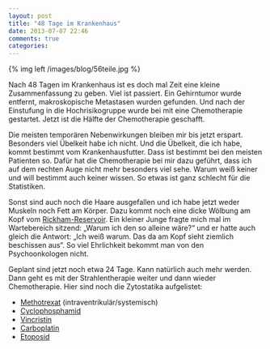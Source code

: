 ```yaml
---
layout: post
title: "48 Tage im Krankenhaus"
date: 2013-07-07 22:46
comments: true
categories: 
---
```

{% img left /images/blog/56teile.jpg %}

Nach 48 Tagen im Krankenhaus ist es doch mal Zeit eine kleine
Zusammenfassung zu geben. Viel ist passiert. Ein Gehirntumor wurde
entfernt, makroskopische Metastasen wurden gefunden. Und nach der
Einstufung in die Hochrisikogruppe wurde bei mit eine Chemotherapie
gestartet. Jetzt ist die Hälfte der Chemotherapie geschafft.

Die meisten temporären Nebenwirkungen bleiben mir bis jetzt erspart.
Besonders viel Übelkeit habe ich nicht. Und die Übelkeit, die ich
habe, kommt bestimmt vom Krankenhausfutter. Dass ist bestimmt bei den
meisten Patienten so. Dafür hat die Chemotherapie bei mir dazu
geführt, dass ich auf dem rechten Auge nicht mehr besonders viel sehe.
Warum weiß keiner und will bestimmt auch keiner wissen. So etwas ist
ganz schlecht für die Statistiken.

Sonst sind auch noch die Haare ausgefallen und ich habe jetzt weder
Muskeln noch Fett am Körper. Dazu kommt noch eine dicke Wölbung am
Kopf vom [Rickham-Reservoir][rickham]. Ein kleiner Junge fragte mich
mal im Wartebereich sitzend: „Warum ich den so alleine wäre?“ und er
hatte auch gleich die Antwort: „Ich weiß warum. Das da am Kopf sieht
ziemlich beschissen aus“. So viel Ehrlichkeit bekommt man von den
Psychoonkologen nicht.

Geplant sind jetzt noch etwa 24 Tage. Kann natürlich auch mehr werden.
Dann geht es mit der Strahlentherapie weiter und dann wieder
Chemotherapie. Hier sind noch die Zytostatika aufgelistet:

* [Methotrexat][methotrexat] (intraventrikulär/systemisch)
* [Cyclophosphamid][cyclophosphamid]
* [Vincristin][vincristin]
* [Carboplatin][carboplatin]
* [Etoposid][etoposid]

[rickham]: http://de.wikipedia.org/wiki/Ommaya-Reservoir
[methotrexat]: http://de.wikipedia.org/wiki/Methotrexat
[cyclophosphamid]: http://de.wikipedia.org/wiki/Cyclophosphamid
[vincristin]: http://de.wikipedia.org/wiki/Vincristin
[carboplatin]: http://de.wikipedia.org/wiki/Carboplatin
[etoposid]: http://de.wikipedia.org/wiki/Etoposid
